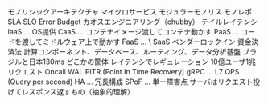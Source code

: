 モノリシックアーキテクチャ
マイクロサービス
モジュラーモノリス
モノレポ
SLA
SLO
Error Budget
カオスエンジニアリング（chubby）
テイルレイテンシ
IaaS ... OS提供
CaaS ... コンテナイメージ渡してコンテナ動かす
PaaS ... コードを渡してミドルウェア上で動かす
FaaS ... \\
SaaS
ベンダーロックイン
資金決済法
計算コンポーネント、データベース、ルーティング、データ分析基盤
ブラジルと日本130ms
どこかの筐体
レイテンシでレギュレーション
10億ユーザ1兆リクエスト
Oncall
WAL
PITR (Point In Time Recovery)
gRPC ... L7
QPS (Query per second)
HA ... 冗長構成
SPoF ... 単一障害点
サーバはリクエスト投げてレスポンス返すもの（抽象的理解）
